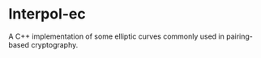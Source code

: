 # Interpol-ec
A C++ implementation of some elliptic curves commonly used in pairing-based cryptography.